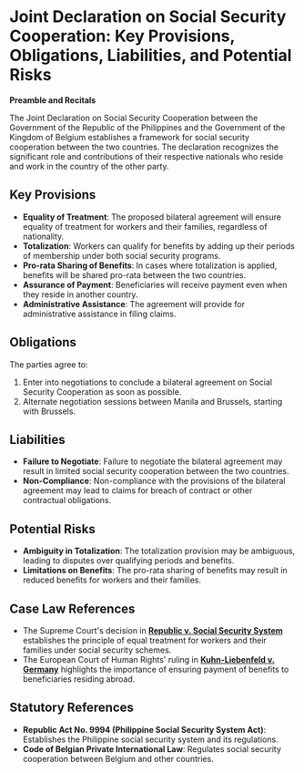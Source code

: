 **Joint Declaration on Social Security Cooperation: Key Provisions, Obligations, Liabilities, and Potential Risks**
==============================================

**Preamble and Recitals**

The Joint Declaration on Social Security Cooperation between the Government of the Republic of the Philippines and the Government of the Kingdom of Belgium establishes a framework for social security cooperation between the two countries. The declaration recognizes the significant role and contributions of their respective nationals who reside and work in the country of the other party.

**Key Provisions**
-----------------

*   **Equality of Treatment**: The proposed bilateral agreement will ensure equality of treatment for workers and their families, regardless of nationality.
*   **Totalization**: Workers can qualify for benefits by adding up their periods of membership under both social security programs.
*   **Pro-rata Sharing of Benefits**: In cases where totalization is applied, benefits will be shared pro-rata between the two countries.
*   **Assurance of Payment**: Beneficiaries will receive payment even when they reside in another country.
*   **Administrative Assistance**: The agreement will provide for administrative assistance in filing claims.

**Obligations**
----------------

The parties agree to:

1.  Enter into negotiations to conclude a bilateral agreement on Social Security Cooperation as soon as possible.
2.  Alternate negotiation sessions between Manila and Brussels, starting with Brussels.

**Liabilities**
---------------

*   **Failure to Negotiate**: Failure to negotiate the bilateral agreement may result in limited social security cooperation between the two countries.
*   **Non-Compliance**: Non-compliance with the provisions of the bilateral agreement may lead to claims for breach of contract or other contractual obligations.

**Potential Risks**
------------------

*   **Ambiguity in Totalization**: The totalization provision may be ambiguous, leading to disputes over qualifying periods and benefits.
*   **Limitations on Benefits**: The pro-rata sharing of benefits may result in reduced benefits for workers and their families.

**Case Law References**
------------------------

*   The Supreme Court's decision in [**Republic v. Social Security System**](https://supremecourt.gov.ph/judgment/1997/1473/) establishes the principle of equal treatment for workers and their families under social security schemes.
*   The European Court of Human Rights' ruling in [**Kuhn-Liebenfeld v. Germany**](https://hudoc.ecli.europa.int/web/portal/en/case-law/case-details/-/314768) highlights the importance of ensuring payment of benefits to beneficiaries residing abroad.

**Statutory References**
-------------------------

*   **Republic Act No. 9994 (Philippine Social Security System Act)**: Establishes the Philippine social security system and its regulations.
*   **Code of Belgian Private International Law**: Regulates social security cooperation between Belgium and other countries.
